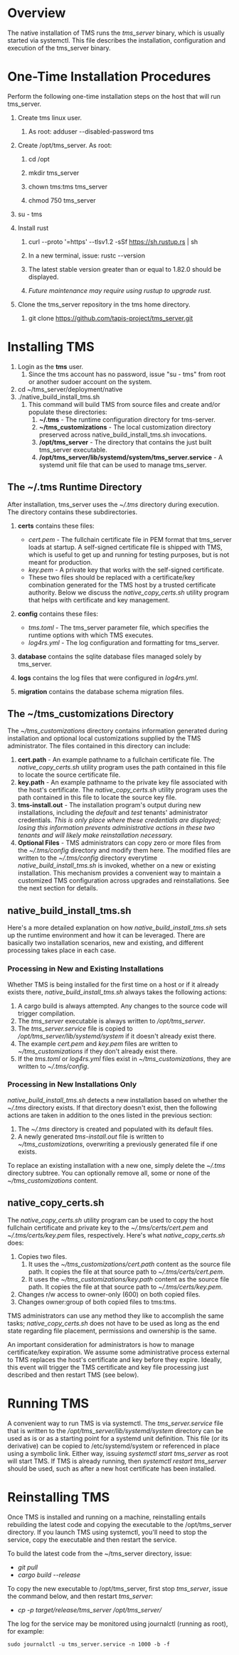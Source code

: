 # Overview
The native installation of TMS runs the *tms_server* binary, which is usually started via systemctl.
This file describes the installation, configuration and execution of the tms_server binary.

# One-Time Installation Procedures
Perform the following one-time installation steps on the host that will run tms_server.

1. Create tms linux user.

   1. As root:  adduser --disabled-password tms

2. Create /opt/tms_server.  As root:

   1. cd /opt

   2. mkdir tms_server

   3. chown tms:tms tms_server

   4. chmod 750 tms_server

3. su - tms

4. Install rust

   1. curl --proto '=https' --tlsv1.2 -sSf https://sh.rustup.rs | sh

   2. In a new terminal, issue: rustc --version

   3. The latest stable version greater than or equal to 1.82.0 should be displayed.

   4. *Future maintenance may require using rustup to upgrade rust.* 

5. Clone the tms_server repository in the tms home directory.

   1. git clone https://github.com/tapis-project/tms_server.git
  

# Installing TMS
1. Login as the **tms** user.
   1. Since the tms account has no password, issue "su - tms" from root or another sudoer account on the system. 
1. cd ~/tms_server/deployment/native
1. ./native_build_install_tms.sh
   1. This command will build TMS from source files and create and/or populate these directories:
      1. **~/.tms** - The runtime configuration directory for tms-server.
      1. **~/tms_customizations** - The local customization directory preserved across native_build_install_tms.sh invocations.
      1. **/opt/tms_server** - The directory that contains the just built tms_server executable.
      1. **/opt/tms_server/lib/systemd/system/tms_server.service** - A systemd unit file that can be used to manage tms_server. 

## The ~/.tms Runtime Directory
After installation, tms_server uses the *~/.tms* directory during execution.  The directory contains these subdirectories.

1. **certs** contains these files:
   * *cert.pem* - The fullchain certificate file in PEM format that tms_server loads at startup.  A self-signed certificate file is shipped with TMS, which is useful to get up and running for testing purposes, but is not meant for production.
   * *key.pem* - A private key that works with the self-signed certificate.
   * These two files should be replaced with a certificate/key combination generated for the TMS host by a trusted certificate authority.  Below we discuss the *native_copy_certs.sh* utility program that helps with certificate and key management.

2. **config** contains these files:
   * *tms.toml* - The tms_server parameter file, which specifies the runtime options with which TMS executes.
   * *log4rs.yml* - The log configuration and formatting for tms_server.

3. **database** contains the sqlite database files managed solely by tms_server.
4. **logs** contains the log files that were configured in *log4rs.yml*.
5. **migration** contains the database schema migration files.

## The ~/tms_customizations Directory
The *~/tms_customizations* directory contains information generated during installation and optional local customizations supplied by the TMS administrator.
The files contained in this directory can include:
1. **cert.path** - An example pathname to a fullchain certificate file.  The *native_copy_certs.sh* utility program uses the path contained in this file to locate the source certificate file.
2. **key.path** - An example pathname to the private key file associated with the host's certificate.  The *native_copy_certs.sh* utility program uses the path contained in this file to locate the source key file.
3. **tms-install.out** - The installation program's output during new installations, including the *default* and *test* tenants' administrator credentials.  *This is only place where these credentials are displayed; losing this information prevents administrative actions in these two tenants and will likely make reinstallation necessary.* 
4. **Optional Files** - TMS administrators can copy zero or more files from the *~/.tms/config* directory and modify them here.  The modified files are written to the *~/.tms/config* directory everytime *native_build_install_tms.sh* is invoked, whether on a new or existing installation.  This mechanism provides a convenient way to maintain a customized TMS configuration across upgrades and reinstallations.  See the next section for details.

## native_build_install_tms.sh
Here's a more detailed explanation on how *native_build_install_tms.sh* sets up the runtime environment and how it can be leveraged.  There are basically two installation scenarios, new and existing, and different processing takes place in each case.

### Processing in New and Existing Installations
Whether TMS is being installed for the first time on a host or if it already exists there, *native_build_install_tms.sh* always takes the following actions:

1. A cargo build is always attempted.  Any changes to the source code will trigger compilation.
2. The *tms_server* executable is always written to */opt/tms_server*.
3. The *tms_server.service* file is copied to */opt/tms_server/lib/systemd/system* if it doesn't already exist there.
4. The example *cert.pem* and *key.pem* files are written to *~/tms_customizations* if they don't already exist there.
5. If the *tms.toml* or *log4rs.yml* files exist in *~/tms_customizations*, they are written to *~/.tms/config*.

### Processing in New Installations Only
*native_build_install_tms.sh* detects a new installation based on whether the *~/.tms* directory exists. If that directory doesn't exist,
then the following actions are taken in addition to the ones listed in the previous section:

1. The *~/.tms* directory is created and populated with its default files.
2. A newly generated *tms-install.out* file is written to *~/tms_customizations*, overwriting a previously generated file if one exists. 

To replace an existing installation with a new one, simply delete the *~/.tms* directory subtree.  You can optionally remove all, some or none of the
*~/tms_customizations* content.

## native_copy_certs.sh
The *native_copy_certs.sh* utility program can be used to copy the host fullchain certificate and private key to the *~/.tms/certs/cert.pem* and
*~/.tms/certs/key.pem* files, respectively.  Here's what *native_copy_certs.sh* does:

1. Copies two files.
   1. It uses the *~/tms_customizations/cert.path* content as the source file path.  It copies the file at that source path to *~/.tms/certs/cert.pem*.
   1. It uses the *~/tms_customizations/key.path* content as the source file path.  It copies the file at that source path to *~/.tms/certs/key.pem*.
2. Changes r/w access to owner-only (600) on both copied files.
3. Changes owner:group of both copied files to tms:tms.

TMS administrators can use any method they like to accomplish the same tasks; *native_copy_certs.sh* does not have to be used as long as the end state
regarding file placement, permissions and ownership is the same.

An important consideration for administrators is how to manage certificate/key expiration.  We assume some administrative process external to TMS replaces
the host's certificate and key before they expire.  Ideally, this event will trigger the TMS certificate and key file processing just described and then restart TMS (see below). 

# Running TMS
A convenient way to run TMS is via systemctl.  The *tms_server.service* file that is written to the
*/opt/tms_server/lib/systemd/system* directory can be used as is or as a starting point for a systemd unit definition.
This file (or its derivative) can be copied to /etc/systemd/system or referenced in place using a symbolic link.
Either way, issuing *systemctl start tms_server* as root will start TMS.  If TMS is already running, then
*systemctl restart tms_server* should be used, such as after a new host certificate has been installed.

# Reinstalling TMS

Once TMS is installed and running on a machine, reinstalling entails rebuilding the latest code and copying the executable to the /opt/tms_server directory.
If you launch TMS using systemctl, you'll need to stop the service, copy the executable and then restart the service.

To build the latest code from the ~/tms_server directory, issue:

   - *git pull*
   - *cargo build --release*

To copy the new executable to /opt/tms_server, first stop *tms_server*, issue the command below, and then restart *tms_server*:    

   - *cp -p target/release/tms_server /opt/tms_server/*


The log for the service may be monitored using journalctl (running as root), for example:

`sudo journalctl -u tms_server.service -n 1000 -b -f
`
